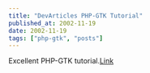 ```yaml
---
title: "DevArticles PHP-GTK Tutorial"
published_at: 2002-11-19
date: 2002-11-19
tags: ["php-gtk", "posts"]
---
```

Excellent PHP-GTK tutorial.[Link](http://www.devarticles.com/art/1/97/)